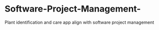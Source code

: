 # Software-Project-Management-
Plant identification  and care app  align with software project management
